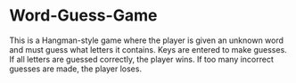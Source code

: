 # Word-Guess-Game

This is a Hangman-style game where the player is given an unknown word and must guess what letters it contains. Keys are entered to make guesses. If all letters are guessed correctly, the player wins. If too many incorrect guesses are made, the player loses.
